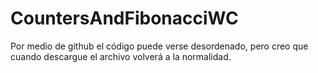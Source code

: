 # CountersAndFibonacciWC

Por medio de github el código puede verse desordenado, pero creo que cuando descargue el archivo volverá a la normalidad.
